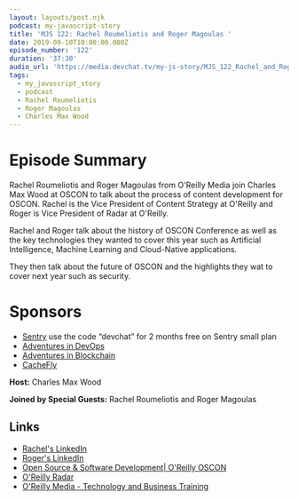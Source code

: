 ```yaml
---
layout: layouts/post.njk
podcast: my-javascript-story
title: 'MJS 122: Rachel Roumeliotis and Roger Magoulas '
date: 2019-09-10T10:00:00.000Z
episode_number: '122'
duration: '37:30'
audio_url: 'https://media.devchat.tv/my-js-story/MJS_122_Rachel_and_Roger.mp3'
tags:
  - my_javascript_story
  - podcast
  - Rachel Roumeliotis
  - Roger Magoulas
  - Charles Max Wood
---
```

# Episode Summary

Rachel Roumeliotis and Roger Magoulas from O'Reilly Media join Charles Max Wood at OSCON to talk about the process of content development for OSCON. Rachel is the Vice President of Content Strategy at O'Reilly and Roger is Vice President of Radar at O'Reilly.

Rachel and Roger talk about the history of OSCON Conference as well as the key technologies they wanted to cover this year such as Artificial Intelligence, Machine Learning and Cloud-Native applications.

They then talk about the future of OSCON and the highlights they wat to cover next year such as security.

# Sponsors

* [Sentry](https://sentry.io/) use the code “devchat” for 2 months free on Sentry small plan
* [Adventures in DevOps](https://devchat.tv/adventures-in-devops/)
* [Adventures in Blockchain](https://devchat.tv/adventures-in-blockchain/)
* [CacheFly](https://www.cachefly.com/)

**Host:** Charles Max Wood

**Joined by Special Guests:** Rachel Roumeliotis and Roger Magoulas

## Links

* [Rachel's LinkedIn](https://www.linkedin.com/in/rachelroumeliotis/)
* [Roger's LinkedIn](https://www.linkedin.com/in/rmagoulas/)
* [Open Source & Software Development| O'Reilly OSCON](https://conferences.oreilly.com/oscon/oscon-or)
* [O'Reilly Radar](https://twitter.com/radar)
* [O'Reilly Media - Technology and Business Training](https://www.oreilly.com)
  ##
